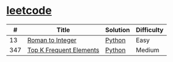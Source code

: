 # [leetcode](https://leetcode.com/problemset/all/)


| # | Title | Solution | Difficulty |
|---| ----- | -------- | ---------- |
|13|[Roman to Integer](https://leetcode.com/problems/roman-to-integer/)| [Python](./000-100/13-roman-to-integer.py)|Easy|
|347|[Top K Frequent Elements](https://leetcode.com/problems/top-k-frequent-elements/)| [Python](./300-400/347-top-k-frequent-elements.py)|Medium|

